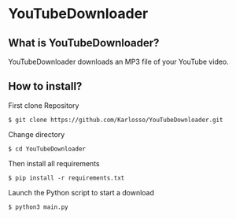 # YouTubeDownloader

## What is YouTubeDownloader?
YouTubeDownloader downloads an MP3 file of your YouTube video.

## How to install?
First clone Repository

```console
$ git clone https://github.com/Karlosso/YouTubeDownloader.git
```
Change directory

```console
$ cd YouTubeDownloader
```

Then install all requirements

```console
$ pip install -r requirements.txt
```

Launch the Python script to start a download

```console
$ python3 main.py
```
